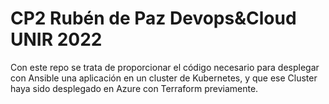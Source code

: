 # CP2 Rubén de Paz Devops&Cloud UNIR 2022

Con este repo se trata de proporcionar el código necesario para desplegar con Ansible una aplicación en un cluster de Kubernetes, y que ese Cluster haya sido desplegado en Azure con Terraform previamente.
